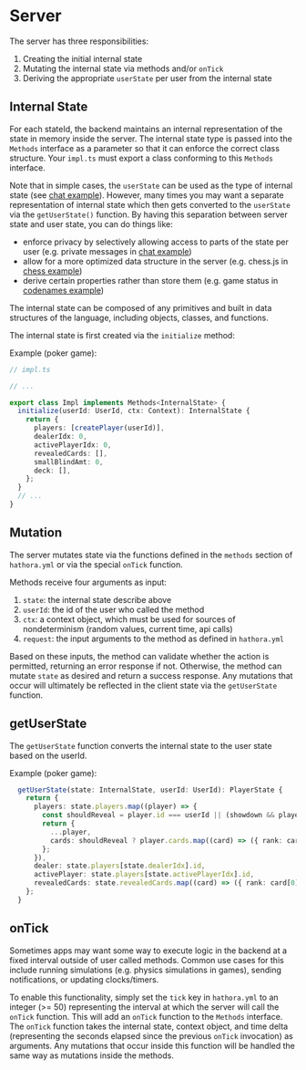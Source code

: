 # Server

The server has three responsibilities:

1. Creating the initial internal state
2. Mutating the internal state via methods and/or `onTick`
3. Deriving the appropriate `userState` per user from the internal state

## Internal State

For each stateId, the backend maintains an internal representation of the state in memory inside the server. The internal state type is passed into the `Methods` interface as a parameter so that it can enforce the correct class structure. Your `impl.ts` must export a class conforming to this `Methods` interface.

Note that in simple cases, the `userState` can be used as the type of internal state (see [chat example](https://github.com/hathora/hathora/tree/develop/examples/chat)). However, many times you may want a separate representation of internal state which then gets converted to the `userState` via the `getUserState()` function. By having this separation between server state and user state, you can do things like:

- enforce privacy by selectively allowing access to parts of the state per user (e.g. private messages in [chat example](https://github.com/hathora/hathora/blob/develop/examples/chat/server/impl.ts))
- allow for a more optimized data structure in the server (e.g. chess.js in [chess example](https://github.com/hathora/hathora/blob/develop/examples/chess/server/impl.ts))
- derive certain properties rather than store them (e.g. game status in [codenames example](https://github.com/hathora/hathora/blob/develop/examples/codenames/server/impl.ts))

The internal state can be composed of any primitives and built in data structures of the language, including objects, classes, and functions.

The internal state is first created via the `initialize` method:

Example (poker game):
```ts
// impl.ts

// ...

export class Impl implements Methods<InternalState> {
  initialize(userId: UserId, ctx: Context): InternalState {
    return {
      players: [createPlayer(userId)],
      dealerIdx: 0,
      activePlayerIdx: 0,
      revealedCards: [],
      smallBlindAmt: 0,
      deck: [],
    };
  }
  // ...
}
```

## Mutation

The server mutates state via the functions defined in the `methods` section of `hathora.yml` or via the special `onTick` function.

Methods receive four arguments as input:

1. `state`: the internal state describe above
2. `userId`: the id of the user who called the method
3. `ctx`: a context object, which must be used for sources of nondeterminism (random values, current time, api calls)
4. `request`: the input arguments to the method as defined in `hathora.yml`

Based on these inputs, the method can validate whether the action is permitted, returning an error response if not. Otherwise, the method can mutate `state` as desired and return a success response. Any mutations that occur will ultimately be reflected in the client state via the `getUserState` function.

## getUserState

The `getUserState` function converts the internal state to the user state based on the userId.

Example (poker game):

```ts
  getUserState(state: InternalState, userId: UserId): PlayerState {
    return {
      players: state.players.map((player) => {
        const shouldReveal = player.id === userId || (showdown && player.status === PlayerStatus.PLAYED);
        return {
          ...player,
          cards: shouldReveal ? player.cards.map((card) => ({ rank: card[0], suit: card[1] })) : [],
        };
      }),
      dealer: state.players[state.dealerIdx].id,
      activePlayer: state.players[state.activePlayerIdx].id,
      revealedCards: state.revealedCards.map((card) => ({ rank: card[0], suit: card[1] })),
    };
  }
```

## onTick

Sometimes apps may want some way to execute logic in the backend at a fixed interval outside of user called methods. Common use cases for this include running simulations (e.g. physics simulations in games), sending notifications, or updating clocks/timers.

To enable this functionality, simply set the `tick` key in `hathora.yml` to an integer (>= 50) representing the interval at which the server will call the `onTick` function. This will add an `onTick` function to the `Methods` interface. The `onTick` function takes the internal state, context object, and time delta (representing the seconds elapsed since the previous `onTick` invocation) as arguments. Any mutations that occur inside this function will be handled the same way as mutations inside the methods.
